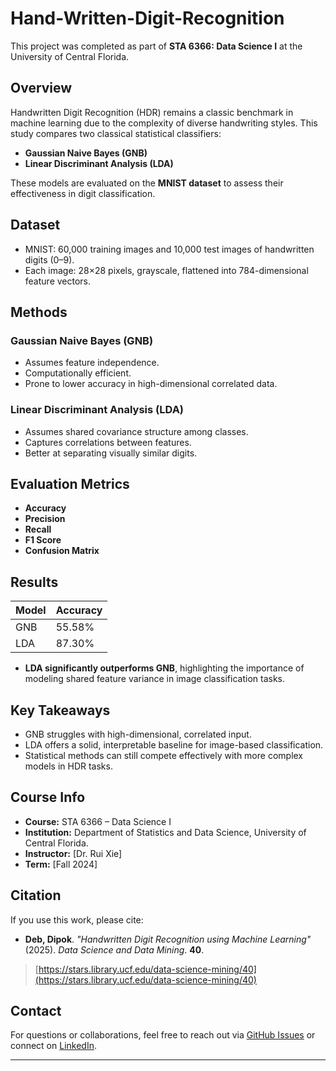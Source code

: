 # Hand-Written-Digit-Recognition

This project was completed as part of **STA 6366: Data Science I** at the University of Central Florida.

## Overview

Handwritten Digit Recognition (HDR) remains a classic benchmark in machine learning due to the complexity of diverse handwriting styles. This study compares two classical statistical classifiers:

- **Gaussian Naive Bayes (GNB)**
- **Linear Discriminant Analysis (LDA)**

These models are evaluated on the **MNIST dataset** to assess their effectiveness in digit classification.

## Dataset

- MNIST: 60,000 training images and 10,000 test images of handwritten digits (0–9).
- Each image: 28×28 pixels, grayscale, flattened into 784-dimensional feature vectors.

## Methods

### Gaussian Naive Bayes (GNB)
- Assumes feature independence.
- Computationally efficient.
- Prone to lower accuracy in high-dimensional correlated data.

### Linear Discriminant Analysis (LDA)
- Assumes shared covariance structure among classes.
- Captures correlations between features.
- Better at separating visually similar digits.

## Evaluation Metrics
- **Accuracy**
- **Precision**
- **Recall**
- **F1 Score**
- **Confusion Matrix**

## Results

| Model | Accuracy |
|-------|----------|
| GNB   | 55.58%   |
| LDA   | 87.30%   |

- **LDA significantly outperforms GNB**, highlighting the importance of modeling shared feature variance in image classification tasks.


## Key Takeaways

- GNB struggles with high-dimensional, correlated input.
- LDA offers a solid, interpretable baseline for image-based classification.
- Statistical methods can still compete effectively with more complex models in HDR tasks.

## Course Info

- **Course:** STA 6366 – Data Science I  
- **Institution:** Department of Statistics and Data Science, University of Central Florida.  
- **Instructor:** [Dr. Rui Xie]  
- **Term:** [Fall 2024]

## Citation

If you use this work, please cite:

- **Deb, Dipok**. *"Handwritten Digit Recognition using Machine Learning"* (2025). *Data Science and Data Mining*. **40**.  
> [https://stars.library.ucf.edu/data-science-mining/40](https://stars.library.ucf.edu/data-science-mining/40)


## Contact

For questions or collaborations, feel free to reach out via [GitHub Issues](https://github.com/Dipok009/Hand-Written-Digit-Recognition) or connect on [LinkedIn](https://www.linkedin.com/in/dipok-deb/).

---



